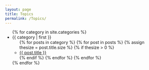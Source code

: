 ```yaml
---
layout: page
title: Topics 
permalink: /Topics/
---
```


<ul>
{% for category in site.categories %}
	<li>
		<a name="{{ category | first }}">{{ category | first }}</a>
		<ul>
			{% for posts in category %}
				{% for post in posts %}
					{% assign thesize = post.title.size %}
					{% if thesize > 0 %}
						<li><a href="{{ post.url }}">{{ post.title }}</a></li>
					{% endif %}
				{% endfor %}
			{% endfor %}
		</ul>
	</li>
{% endfor %}
</ul>

